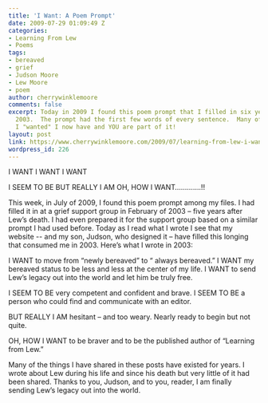 ```yaml
---
title: 'I Want: A Poem Prompt'
date: 2009-07-29 01:09:49 Z
categories:
- Learning From Lew
- Poems
tags:
- bereaved
- grief
- Judson Moore
- Lew Moore
- poem
author: cherrywinklemoore
comments: false
excerpt: Today in 2009 I found this poem prompt that I filled in six years ago, in
  2003.  The prompt had the first few words of every sentence.  Many of the things
  I "wanted" I now have and YOU are part of it!
layout: post
link: https://www.cherrywinklemoore.com/2009/07/learning-from-lew-i-want-a-poem-prompt/
wordpress_id: 226
---
```


I WANT
I WANT
I WANT

I SEEM TO BE
BUT REALLY I AM
OH, HOW I WANT………….!!

This week, in July of 2009, I found this poem prompt among my files. I had filled it in at a grief support group in February of 2003 – five years after Lew’s death. I had even prepared it for the support group based on a similar prompt I had used before. Today as I read what I wrote I see that my website -- and my son, Judson, who designed it – have filled this longing that consumed me in 2003. Here’s what I wrote in 2003:

I WANT to move from “newly bereaved” to “ always bereaved.”
I WANT my bereaved status to be less and less at the center of my life.
I WANT to send Lew’s legacy out into the world and let him be truly free.

I SEEM TO BE very competent and confident and brave.
I SEEM TO BE a person who could find and communicate with an editor.

BUT REALLY I AM hesitant – and too weary. Nearly ready to begin but not quite.

OH, HOW I WANT to be braver and to be the published author of “Learning from Lew.”

Many of the things I have shared in these posts have existed for years. I wrote about Lew during his life and since his death but very little of it had been shared. Thanks to you, Judson, and to you, reader, I am finally sending Lew’s legacy out into the world.
